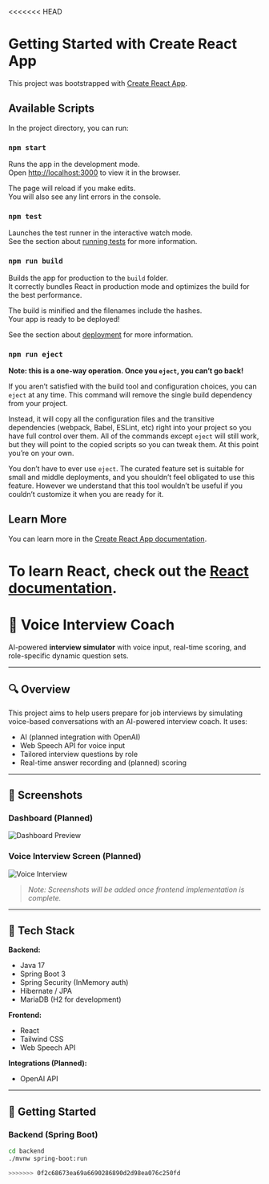 <<<<<<< HEAD
# Getting Started with Create React App

This project was bootstrapped with [Create React App](https://github.com/facebook/create-react-app).

## Available Scripts

In the project directory, you can run:

### `npm start`

Runs the app in the development mode.\
Open [http://localhost:3000](http://localhost:3000) to view it in the browser.

The page will reload if you make edits.\
You will also see any lint errors in the console.

### `npm test`

Launches the test runner in the interactive watch mode.\
See the section about [running tests](https://facebook.github.io/create-react-app/docs/running-tests) for more information.

### `npm run build`

Builds the app for production to the `build` folder.\
It correctly bundles React in production mode and optimizes the build for the best performance.

The build is minified and the filenames include the hashes.\
Your app is ready to be deployed!

See the section about [deployment](https://facebook.github.io/create-react-app/docs/deployment) for more information.

### `npm run eject`

**Note: this is a one-way operation. Once you `eject`, you can’t go back!**

If you aren’t satisfied with the build tool and configuration choices, you can `eject` at any time. This command will remove the single build dependency from your project.

Instead, it will copy all the configuration files and the transitive dependencies (webpack, Babel, ESLint, etc) right into your project so you have full control over them. All of the commands except `eject` will still work, but they will point to the copied scripts so you can tweak them. At this point you’re on your own.

You don’t have to ever use `eject`. The curated feature set is suitable for small and middle deployments, and you shouldn’t feel obligated to use this feature. However we understand that this tool wouldn’t be useful if you couldn’t customize it when you are ready for it.

## Learn More

You can learn more in the [Create React App documentation](https://facebook.github.io/create-react-app/docs/getting-started).

To learn React, check out the [React documentation](https://reactjs.org/).
=======
# 🎤 Voice Interview Coach

AI-powered **interview simulator** with voice input, real-time scoring, and role-specific dynamic question sets.

---

## 🔍 Overview

This project aims to help users prepare for job interviews by simulating voice-based conversations with an AI-powered interview coach. It uses:
- AI (planned integration with OpenAI)
- Web Speech API for voice input
- Tailored interview questions by role
- Real-time answer recording and (planned) scoring

---

## 📄 Screenshots

### Dashboard (Planned)
![Dashboard Preview](./screenshots/dashboard-preview.png)

### Voice Interview Screen (Planned)
![Voice Interview](./screenshots/voice-interview.png)

> *Note: Screenshots will be added once frontend implementation is complete.*

---

## 💪 Tech Stack

**Backend:**
- Java 17
- Spring Boot 3
- Spring Security (InMemory auth)
- Hibernate / JPA
- MariaDB (H2 for development)

**Frontend:**
- React
- Tailwind CSS
- Web Speech API

**Integrations (Planned):**
- OpenAI API

---

## 🚀 Getting Started

### Backend (Spring Boot)
```bash
cd backend
./mvnw spring-boot:run

>>>>>>> 0f2c68673ea69a6690286890d2d98ea076c250fd
